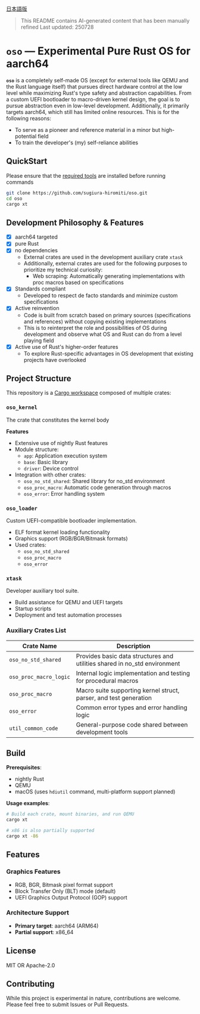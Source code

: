 [日本語版](README.md)

> This README contains AI-generated content that has been manually refined
> Last updated: 250728

# `oso` — Experimental Pure Rust OS for aarch64

**`oso`** is a completely self-made OS (except for external tools like QEMU and the Rust language itself) that pursues direct hardware control at the low level while maximizing Rust's type safety and abstraction capabilities.
From a custom UEFI bootloader to macro-driven kernel design, the goal is to pursue abstraction even in low-level development.
Additionally, it primarily targets aarch64, which still has limited online resources.
This is for the following reasons:

- To serve as a pioneer and reference material in a minor but high-potential field
- To train the developer's (my) self-reliance abilities

## QuickStart

Please ensure that the [required tools](#build) are installed before running commands

```bash
git clone https://github.com/sugiura-hiromiti/oso.git
cd oso
cargo xt
```

## Development Philosophy & Features

- [x] aarch64 targeted
- [x] pure Rust
- [x] no dependencies
  - External crates are used in the development auxiliary crate `xtask`
  - Additionally, external crates are used for the following purposes to prioritize my technical curiosity:
    - Web scraping: Automatically generating implementations with proc macros based on specifications
- [x] Standards compliant
  - Developed to respect de facto standards and minimize custom specifications
- [x] Active reinvention
  - Code is built from scratch based on primary sources (specifications and references) without copying existing implementations
  - This is to reinterpret the role and possibilities of OS during development and observe what OS and Rust can do from a level playing field
- [x] Active use of Rust's higher-order features
  - To explore Rust-specific advantages in OS development that existing projects have overlooked

## Project Structure

This repository is a [Cargo workspace](https://doc.rust-lang.org/book/ch14-03-cargo-workspaces.html) composed of multiple crates:

### `oso_kernel`

The crate that constitutes the kernel body

**Features**

- Extensive use of nightly Rust features
- Module structure:
  - `app`: Application execution system
  - `base`: Basic library
  - `driver`: Device control
- Integration with other crates:
  - `oso_no_std_shared`: Shared library for no_std environment
  - `oso_proc_macro`: Automatic code generation through macros
  - `oso_error`: Error handling system

### `oso_loader`

Custom UEFI-compatible bootloader implementation.

- ELF format kernel loading functionality
- Graphics support (RGB/BGR/Bitmask formats)
- Used crates:
  - `oso_no_std_shared`
  - `oso_proc_macro`
  - `oso_error`

### `xtask`

Developer auxiliary tool suite.

- Build assistance for QEMU and UEFI targets
- Startup scripts
- Deployment and test automation processes

### Auxiliary Crates List

| Crate Name             | Description                                                                    |
| ---------------------- | ------------------------------------------------------------------------------ |
| `oso_no_std_shared`    | Provides basic data structures and utilities shared in no_std environment     |
| `oso_proc_macro_logic` | Internal logic implementation and testing for procedural macros               |
| `oso_proc_macro`       | Macro suite supporting kernel struct, parser, and test generation             |
| `oso_error`            | Common error types and error handling logic                                   |
| `util_common_code`     | General-purpose code shared between development tools                         |

## Build

**Prerequisites**:

- nightly Rust
- QEMU
- macOS (uses `hdiutil` command, multi-platform support planned)

**Usage examples**:

```bash
# Build each crate, mount binaries, and run QEMU
cargo xt

# x86 is also partially supported
cargo xt -86
```

## Features

### Graphics Features

- RGB, BGR, Bitmask pixel format support
- Block Transfer Only (BLT) mode (default)
- UEFI Graphics Output Protocol (GOP) support

### Architecture Support

- **Primary target**: aarch64 (ARM64)
- **Partial support**: x86_64

## License

MIT OR Apache-2.0

## Contributing

While this project is experimental in nature, contributions are welcome.
Please feel free to submit Issues or Pull Requests.
